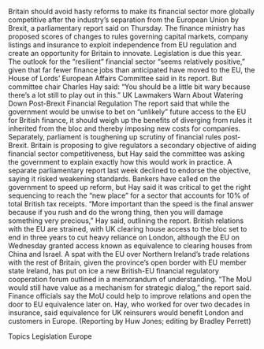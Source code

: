 Britain should avoid hasty reforms to make its financial sector more globally competitive after the industry’s separation from the European Union by Brexit, a parliamentary report said on Thursday.
The finance ministry has proposed scores of changes to rules governing capital markets, company listings and insurance to exploit independence from EU regulation and create an opportunity for Britain to innovate. Legislation is due this year.
The outlook for the “resilient” financial sector “seems relatively positive,” given that far fewer finance jobs than anticipated have moved to the EU, the House of Lords’ European Affairs Committee said in its report.
But committee chair Charles Hay said: “You should be a little bit wary because there’s a lot still to play out in this.”
UK Lawmakers Warn About Watering Down Post-Brexit Financial Regulation
The report said that while the government would be unwise to bet on “unlikely” future access to the EU for British finance, it should weigh up the benefits of diverging from rules it inherited from the bloc and thereby imposing new costs for companies.
Separately, parliament is toughening up scrutiny of financial rules post-Brexit.
Britain is proposing to give regulators a secondary objective of aiding financial sector competitiveness, but Hay said the committee was asking the government to explain exactly how this would work in practice.
A separate parliamentary report last week declined to endorse the objective, saying it risked weakening standards.
Bankers have called on the government to speed up reform, but Hay said it was critical to get the right sequencing to reach the “new place” for a sector that accounts for 10% of total British tax receipts.
“More important than the speed is the final answer because if you rush and do the wrong thing, then you will damage something very precious,” Hay said, outlining the report.
British relations with the EU are strained, with UK clearing house access to the bloc set to end in three years to cut heavy reliance on London, although the EU on Wednesday granted access known as equivalence to clearing houses from China and Israel.
A spat with the EU over Northern Ireland’s trade relations with the rest of Britain, given the province’s open border with EU member state Ireland, has put on ice a new British-EU financial regulatory cooperation forum outlined in a memorandum of understanding.
“The MoU would still have value as a mechanism for strategic dialog,” the report said.
Finance officials say the MoU could help to improve relations and open the door to EU equivalence later on.
Hay, who worked for over two decades in insurance, said equivalence for UK reinsurers would benefit London and customers in Europe.
(Reporting by Huw Jones; editing by Bradley Perrett)

Topics
Legislation
Europe
